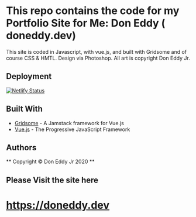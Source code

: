 # This repo contains the code for my Portfolio Site for Me: Don Eddy ( doneddy.dev)

This site is coded in Javascript, with vue.js, and built with Gridsome and of course CSS & HMTL. Design via Photoshop.
All art is copyright Don Eddy Jr.

## Deployment

[![Netlify Status](https://api.netlify.com/api/v1/badges/0b05f0b5-39e1-4005-979b-a7ffbbd1d0a3/deploy-status)](https://app.netlify.com/sites/doneddy/deploys)

## Built With

* [Gridsome](https://gridsome.org/) - A Jamstack framework for Vue.js
* [Vue.js](https://vuejs.org/) - The Progressive JavaScript Framework


## Authors

** Copyright © Don Eddy Jr 2020 ** 

## Please Visit the site here

# https://doneddy.dev